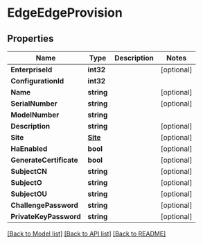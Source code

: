 # EdgeEdgeProvision

## Properties

Name | Type | Description | Notes
------------ | ------------- | ------------- | -------------
**EnterpriseId** | **int32** |  | [optional] 
**ConfigurationId** | **int32** |  | 
**Name** | **string** |  | [optional] 
**SerialNumber** | **string** |  | [optional] 
**ModelNumber** | **string** |  | 
**Description** | **string** |  | [optional] 
**Site** | [**Site**](site.md) |  | [optional] 
**HaEnabled** | **bool** |  | [optional] 
**GenerateCertificate** | **bool** |  | [optional] 
**SubjectCN** | **string** |  | [optional] 
**SubjectO** | **string** |  | [optional] 
**SubjectOU** | **string** |  | [optional] 
**ChallengePassword** | **string** |  | [optional] 
**PrivateKeyPassword** | **string** |  | [optional] 

[[Back to Model list]](../README.md#documentation-for-models) [[Back to API list]](../README.md#documentation-for-api-endpoints) [[Back to README]](../README.md)



